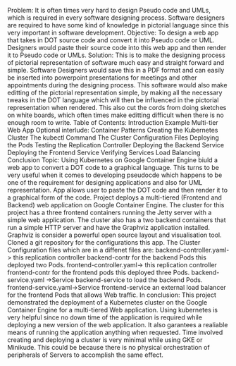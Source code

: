 Problem: It is often times very hard to design Pseudo code and UMLs, which is required in every software designing process.
Software designers are required to have some kind of knowledge in pictorial language since this very important in software development.
Objective: To design a web app that takes in DOT source code and convert it into Pseudo code or UML. 
Designers would paste their source code into this web app and then render it to Pseudo code or UMLs.
Solution: This is to make the designing process of pictorial representation of software much easy and straight forward and simple. Software Designers would save this in a PDF format and can easily be inserted into powerpoint presentations for meetings and other appointments during the designing process. This software would also make editting of the pictorial representation simple, by making all the necessary tweaks in the DOT language which will then be influenced in the pictorial representation when rendered. This also cut the cords from doing sketches on white boards, which often times make editting difficult when there is no enough room to write.
Table of Contents:
 Introduction
 Example Multi-tier Web App
 Optional interlude: Container Patterns
 Creating the Kubernetes Cluster
 The kubectl Command
 The Cluster Configuration Files
 Deploying the Pods
 Testing the Replication Controller
 Deploying the Backend Service
 Deploying the Frontend Service
 Verifying Services Load Balancing
 Conclusion
Topic: Using Kubernetes on Google Container Engine biuld a web app to convert a DOT code to a graphical language. 
This turns to be very useful when it comes to developing pseudocde which happens to be one of the requirement for designing applications and also for UML representation. 
App allows user to paste the DOT code and then render it to a graphical form of the code.
Project deploys a multi-tiered (Frontend and Backend) web application on Google Container Engine. 
The cluster for this project has a three frontend containers running the Jetty server with a simple web application. 
The cluster also has a two backend containers that run a simple HTTP server and have the Graphviz application installed. 
Graphviz is consider a powerful open source layout and visualisation tool. Cloned a git repository for the configurations this app. 
The Cluster Configuration files which are in a diffenet files are:
backend-controller.yaml-> this replication controller backend-contr for the backend Pods this deployed two Pods.
frontend-controller.yaml-> this replication controller frontend-contr for the frontend pods this deployed three Pods.
backend-service.yaml ->Service backend-service to load the backend Pods.
frontend-service.yaml->Service frontend-service an external load balancer for the frontend Pods that allows Web traffic.
In conclusion:
This project demonstrated the deployment of a Kubernetes cluster on the Google Container Engine for a multi-tiered Web application. 
Using kubernetes is very helpful since no down time of the application is required while deploying a new version of the web application. 
It also garantees a realiable means of running the application anything when requested. Time involved creating and deploying a cluster is very minimal while using GKE or Minikude. This could be because there is no physical orchestration of peripherals of Servers to accomplish the same effect.  
